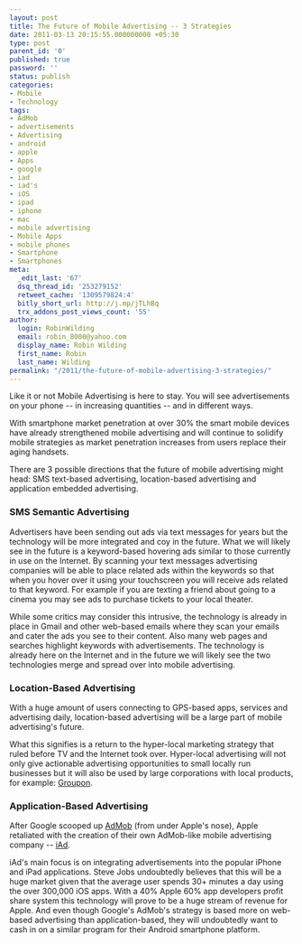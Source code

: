 ```yaml
---
layout: post
title: The Future of Mobile Advertising -- 3 Strategies
date: 2011-03-13 20:15:55.000000000 +05:30
type: post
parent_id: '0'
published: true
password: ''
status: publish
categories:
- Mobile
- Technology
tags:
- AdMob
- advertisements
- Advertising
- android
- apple
- Apps
- google
- iad
- iad's
- iOS
- ipad
- iphone
- mac
- mobile advertising
- Mobile Apps
- mobile phones
- Smartphone
- Smartphones
meta:
  _edit_last: '67'
  dsq_thread_id: '253279152'
  retweet_cache: '1309579824:4'
  bitly_short_url: http://j.mp/jTLhBq
  trx_addons_post_views_count: '55'
author:
  login: RobinWilding
  email: robin_8000@yahoo.com
  display_name: Robin Wilding
  first_name: Robin
  last_name: Wilding
permalink: "/2011/the-future-of-mobile-advertising-3-strategies/"
---
```

<p>Like it or not Mobile Advertising is here to stay. You will see advertisements on your phone -- in increasing quantities -- and in different ways. </p>
<p>With smartphone market penetration at over 30% the smart mobile devices have already strengthened mobile advertising and will continue to solidify mobile strategies as market penetration increases from users replace their aging handsets.</p>
<p><!--more--></p>
<p>There are 3 possible directions that the future of mobile advertising might head: SMS text-based advertising, location-based advertising and application embedded advertising.</p>
<h3>SMS Semantic Advertising</h3>
<p>Advertisers have been sending out ads via text messages for years but the technology will be more integrated and coy in the future. What we will likely see in the future is a keyword-based hovering ads similar to those currently in use on the Internet. By scanning your text messages advertising companies will be able to place related ads within the keywords so that when you hover over it using your touchscreen you will receive ads related to that keyword. For example if you are texting a friend about going to a cinema you may see ads to purchase tickets to your local theater. </p>
<p>While some critics may consider this intrusive, the technology is already in place in Gmail and other web-based emails where they scan your emails and cater the ads you see to their content. Also many web pages and searches highlight keywords with advertisements. The technology is already here on the Internet and in the future we will likely see the two technologies merge and spread over into mobile advertising. </p>
<h3>Location-Based Advertising </h3>
<p>With a huge amount of users connecting to GPS-based apps, services and advertising daily, location-based advertising will be a large part of mobile advertising's future. </p>
<p>What this signifies is a return to the hyper-local marketing strategy that ruled before TV and the Internet took over. Hyper-local advertising will not only give actionable advertising opportunities to small locally run businesses but it will also be used by large corporations with local products, for example: <a href="http://www.groupon.com/">Groupon</a>.</p>
<h3>Application-Based Advertising</h3>
<p>After Google scooped up <a href="http://www.admob.com/">AdMob</a> (from under Apple's nose), Apple retaliated with the creation of their own AdMob-like mobile advertising company -- <a href="http://developer.apple.com/iad/">iAd</a>.</p>
<p>iAd's main focus is on integrating advertisements into the popular iPhone and iPad applications. Steve Jobs undoubtedly believes that this will be a huge market given that the average user spends 30+ minutes a day using the over 300,000 iOS apps.  With a 40% Apple 60% app developers profit share system this technology will prove to be a huge stream of revenue for Apple. And even though Google's AdMob's strategy is based more on web-based advertising than application-based, they will undoubtedly want to cash in on a similar program for their Android smartphone platform.</p>
